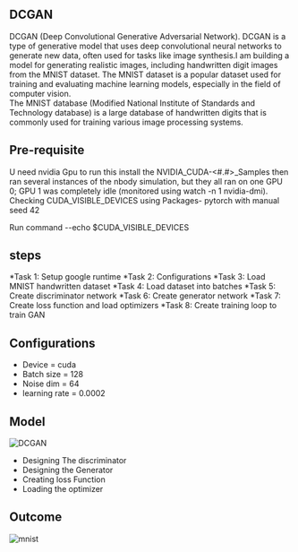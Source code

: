 ## DCGAN
DCGAN (Deep Convolutional Generative Adversarial Network). DCGAN is a type of generative model that uses deep convolutional neural networks to generate new data, often used for tasks like image synthesis.I am building a model for generating realistic images, including handwritten digit images from the MNIST dataset. The MNIST dataset is a popular dataset used for training and evaluating machine learning models, especially in the field of computer vision.  
The MNIST database (Modified National Institute of Standards and Technology database) is a large database of handwritten digits that is commonly used for training various image processing systems.

## Pre-requisite[](url)
U need  nvidia Gpu to run this install the NVIDIA_CUDA-<#.#>_Samples then ran several instances of the nbody simulation, but they all ran on one GPU 0; GPU 1 was completely idle (monitored using watch -n 1 nvidia-dmi). Checking CUDA_VISIBLE_DEVICES using
Packages- pytorch with manual seed 42

Run command --echo $CUDA_VISIBLE_DEVICES
## steps[](url)
*Task 1: Setup google runtime
*Task 2: Configurations
*Task 3: Load MNIST handwritten dataset
*Task 4: Load dataset into batches
*Task 5: Create discriminator network
*Task 6: Create generator network
*Task 7: Create loss function and load optimizers
*Task 8: Create training loop to train GAN 

## Configurations [](url)
* Device = cuda
* Batch size = 128
* Noise dim = 64
* learning rate  = 0.0002
  
## Model[](url)
![DCGAN](https://github.com/Pranita-karmakar/DCGAN/assets/134129172/4a511970-4916-4883-af98-c44a609ece87)
* Designing The discriminator
* Designing the Generator
* Creating loss Function
* Loading the optimizer

  
## Outcome[](url)
![mnist](https://github.com/Pranita-karmakar/DCGAN/assets/134129172/6dd630e3-8e6d-486e-a60c-970d56ea94c5)
